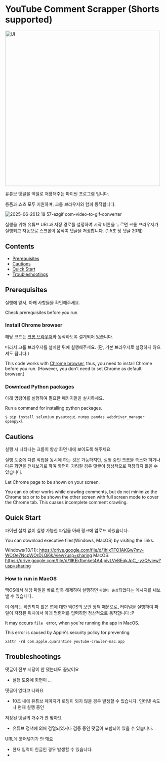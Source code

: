 # YouTube Comment Scrapper (Shorts supported)
<img width="501" alt="UI" src="https://github.com/user-attachments/assets/8718dc9f-8ff4-4c3b-bfc0-bdb30fe04cf7" />

유튜브 댓글을 엑셀로 저장해주는 파이썬 프로그램 입니다.

롱폼과 쇼츠 모두 지원하며, 크롬 브라우저와 함께 동작합니다.

![2025-06-2012 18 57-ezgif com-video-to-gif-converter](https://github.com/user-attachments/assets/bc9124b3-d39f-482c-abf5-53ae83f77b9a)

실행을 위해 유튜브 URL과 저장 경로를 설정하여 시작 버튼을 누르면 크롬 브라우저가 실행되고 자동으로 스크롤이 움직여 댓글을 저장합니다.
(1.5초 당 댓글 20개)


## Contents
- [Prerequisites](#prerequisites)
- [Cautions](#cautions)
- [Quick Start](#quick-start)
- [Troubleshootings](#troubleshootings)


## Prerequisites
실행에 앞서, 아래 사항들을 확인해주세요.

Check prerequisites before you run.

### Install Chrome browser
해당 코드는 [크롬 브라우저](https://www.google.com/intl/ko_kr/chrome/)와 동작하도록 설계되어 있습니다.

따라서 크롬 브라우저를 설치한 뒤에 실행해주세요.
(단, 기본 브라우저로 설정하지 않으셔도 됩니다.)

This code works with [Chrome browser](https://www.google.com/intl/en/chrome/), thus, you need to install Chrome before you run.
(However, you don't need to set Chrome as default browser.)

### Download Python packages
아래 명령어를 실행하여 필요한 패키지들을 설치하세요.

Run a command for installing python packages.

```
$ pip install selenium pyautogui numpy pandas webdriver_manager openpyxl
```


## Cautions
실행 시 나타나는 크롬이 항상 화면 내에 보이도록 해주세요.

실행 도중에 다른 작업을 동시에 하는 것은 가능하지만, 실행 중인 크롬을 축소화 하거나 다른 화면을 전체보기로 하여 화면이 가려질 경우 댓글이 정상적으로 저장되지 않을 수 있습니다.

Let Chrome page to be shown on your screen.

You can do other works while crawling comments, but do not minimize the Chrome tab or to be shown the other screen with full screen mode to cover the Chrome tab.
This cuases incomplete comment crawling.


## Quick Start
파이썬 설치 없이 실행 가능한 파일을 아래 링크에 업로드 하였습니다.

You can download executive files(Windows, MacOS) by visiting the links.

Windows(10/11): https://drive.google.com/file/d/1hIxTFO1AKGw7mv-WOOe7NcpWOrDLQi6k/view?usp=sharing
MacOS: https://drive.google.com/file/d/1lKEkfbmket4A4ipivLVeBEqkJpC_-yzQ/view?usp=sharing

### How to run in MacOS
맥OS에서 해당 파일을 바로 압축 해제하여 실행하면 `파일이 손상`되었다는 메시지를 내보낼 수 있습니다.

이 에러는 확인되지 않은 앱에 대한 맥OS의 보안 정책 때문으로, 터미널을 실행하여 파일이 저장된 위치에서 아래 명령어를 입력하면 정상적으로 동작합니다 :P

It may occurs `file ` error, when you're running the app in MacOS.

This error is caused by Apple's security policy for preventing 

```
xattr -rd com.apple.quarantine youtube-crawler-mac.app
```


## Troubleshootings
댓글이 전부 저장이 안 됐는데도 끝났어요
- 실행 도중에 화면이 ... 

댓글이 없다고 나와요
- 10초 내에 유튜브 페이지가 로딩이 되지 않을 경우 발생할 수 있습니다. 인터넷 속도나 현재 실행 중인

저장된 댓글의 개수가 안 맞아요
- 유튜브 정책에 의해 검열되었거나 검증 중인 댓글이 포함되어 있을 수 있습니다.

URL에 붙어녛기가 안 돼요
- 현재 입력이 한글인 경우 발생할 수 있습니다.
- 
